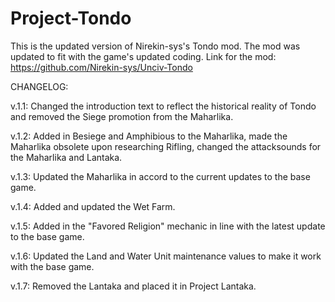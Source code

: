 # Project-Tondo
This is the updated version of Nirekin-sys's Tondo mod. The mod was updated to fit with the game's updated coding. 
Link for the mod: https://github.com/Nirekin-sys/Unciv-Tondo

CHANGELOG: 

v.1.1: Changed the introduction text to reflect the historical reality of Tondo and removed the Siege promotion from the Maharlika.

v.1.2: Added in Besiege and Amphibious to the Maharlika, made the Maharlika obsolete upon researching Rifling, changed the attacksounds for the Maharlika and Lantaka.

v.1.3: Updated the Maharlika in accord to the current updates to the base game.

v.1.4: Added and updated the Wet Farm.

v.1.5: Added in the "Favored Religion" mechanic in line with the latest update to the base game.

v.1.6: Updated the Land and Water Unit maintenance values to make it work with the base game.

v.1.7: Removed the Lantaka and placed it in Project Lantaka.

